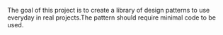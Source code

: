The goal of this project is to create a library of design patterns to use everyday in real projects.The pattern should require minimal code to be used.
